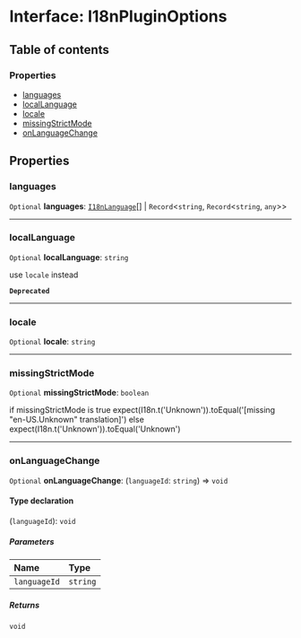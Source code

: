 # Interface: I18nPluginOptions

## Table of contents

### Properties

* [languages](/en/auto-docs/i18n-plugin/interfaces/I18nPluginOptions.md#languages)
* [localLanguage](/en/auto-docs/i18n-plugin/interfaces/I18nPluginOptions.md#locallanguage)
* [locale](/en/auto-docs/i18n-plugin/interfaces/I18nPluginOptions.md#locale)
* [missingStrictMode](/en/auto-docs/i18n-plugin/interfaces/I18nPluginOptions.md#missingstrictmode)
* [onLanguageChange](/en/auto-docs/i18n-plugin/interfaces/I18nPluginOptions.md#onlanguagechange)

## Properties

### languages

`Optional` **languages**: [`I18nLanguage`](/en/auto-docs/i18n-plugin/interfaces/I18nLanguage.md)\[] | `Record`<`string`, `Record`<`string`, `any`>>

***

### localLanguage

`Optional` **localLanguage**: `string`

use `locale` instead

**`Deprecated`**

***

### locale

`Optional` **locale**: `string`

***

### missingStrictMode

`Optional` **missingStrictMode**: `boolean`

if missingStrictMode is true
expect(I18n.t('Unknown')).toEqual('\[missing "en-US.Unknown" translation]')
else
expect(I18n.t('Unknown')).toEqual('Unknown')

***

### onLanguageChange

`Optional` **onLanguageChange**: (`languageId`: `string`) => `void`

#### Type declaration

(`languageId`): `void`

##### Parameters

| Name | Type |
| :------ | :------ |
| `languageId` | `string` |

##### Returns

`void`
